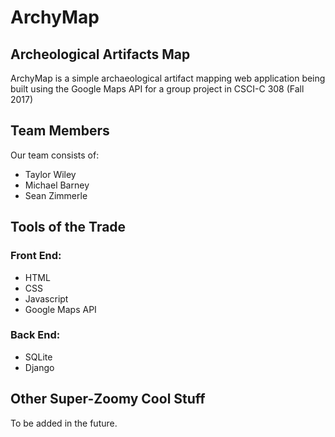 # ArchyMap

## Archeological Artifacts Map

ArchyMap is a simple archaeological artifact mapping web application being built using the Google Maps API for a group project in CSCI-C 308 (Fall 2017)


## Team Members

Our team consists of:

* Taylor Wiley
* Michael Barney
* Sean Zimmerle


## Tools of the Trade

### Front End:
* HTML
* CSS
* Javascript
* Google Maps API

###  Back End:

* SQLite
* Django

## Other Super-Zoomy Cool Stuff

To be added in the future.

